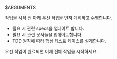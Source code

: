 $ARGUMENTS

작업을 시작 전 아래 우선 작업을 먼저 계획하고 수행합니다.
- 필요 시 관련 specs을 업데이트 합니다.
- 필요 시 관련 문서들을 업데이트합니다.
- TDD 원칙에 따라 핵심 테스트 케이스를 설계합니다.

우선 작업이 완료되면 이제 전체 작업을 시작하세요.